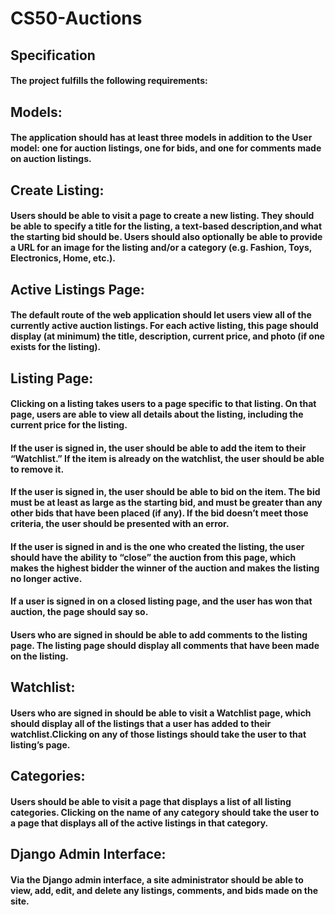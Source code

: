 # CS50-Auctions
## Specification
####  The project fulfills the following requirements:
## Models:  
#### The application should has at least three models in addition to the User model: one for auction listings, one for bids, and one for comments made on auction listings.
## Create Listing:
#### Users should be able to visit a page to create a new listing. They should be able to specify a title for the listing, a text-based description,and what the starting bid should be. Users should also optionally be able to provide a URL for an image for the listing and/or a category (e.g. Fashion, Toys, Electronics, Home, etc.).
## Active Listings Page: 
#### The default route of the web application should let users view all of the currently active auction listings. For each active listing, this page should display (at minimum) the title, description, current price, and photo (if one exists for the listing).
## Listing Page: 
#### Clicking on a listing takes users to a page specific to that listing. On that page, users are able to view all details about the listing, including the current price for the listing.
#### If the user is signed in, the user should be able to add the item to their “Watchlist.” If the item is already on the watchlist, the user should be able to remove it.
#### If the user is signed in, the user should be able to bid on the item. The bid must be at least as large as the starting bid, and must be greater than any other bids that have been placed (if any). If the bid doesn’t meet those criteria, the user should be presented with an error.
#### If the user is signed in and is the one who created the listing, the user should have the ability to “close” the auction from this page, which makes the highest bidder the winner of the auction and makes the listing no longer active.
#### If a user is signed in on a closed listing page, and the user has won that auction, the page should say so.
#### Users who are signed in should be able to add comments to the listing page. The listing page should display all comments that have been made on the listing.

## Watchlist: 
#### Users who are signed in should be able to visit a Watchlist page, which should display all of the listings that a user has added to their watchlist.Clicking on any of those listings should take the user to that listing’s page.
## Categories: 
#### Users should be able to visit a page that displays a list of all listing categories. Clicking on the name of any category should take the user to a page that displays all of the active listings in that category.
## Django Admin Interface: 
#### Via the Django admin interface, a site administrator should be able to view, add, edit, and delete any listings, comments, and bids made on the site.
